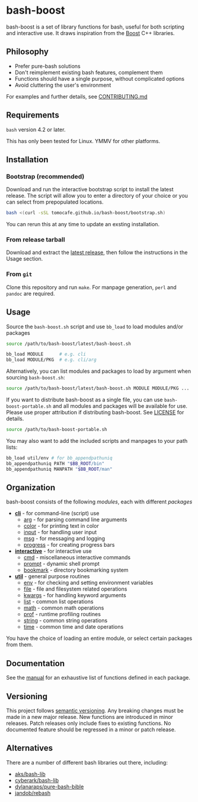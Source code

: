 # bash-boost

bash-boost is a set of library functions for bash, useful for both scripting and interactive use. It draws inspiration from the [Boost](https://boost.org) C++ libraries.

## Philosophy

- Prefer pure-bash solutions
- Don't reimplement existing bash features, complement them
- Functions should have a single purpose, without complicated options
- Avoid cluttering the user's environment

For examples and further details, see [CONTRIBUTING.md](CONTRIBUTING.md)

## Requirements

`bash` version 4.2 or later.

This has only been tested for Linux. YMMV for other platforms.

## Installation

### Bootstrap (recommended)

Download and run the interactive bootstrap script to install the latest release. The script will allow you to enter a directory of your choice or you can select from prepopulated locations.

```bash
bash <(curl -sSL tomocafe.github.io/bash-boost/bootstrap.sh)
```

You can rerun this at any time to update an exsting installation.

### From release tarball

Download and extract the [latest release](https://github.com/tomocafe/bash-boost/releases), then follow the instructions in the Usage section.

### From `git`

Clone this repository and run `make`. For manpage generation, `perl` and `pandoc` are required.

## Usage

Source the `bash-boost.sh` script and use `bb_load` to load modules and/or packages

```bash
source /path/to/bash-boost/latest/bash-boost.sh

bb_load MODULE      # e.g. cli
bb_load MODULE/PKG  # e.g. cli/arg
```

Alternatively, you can list modules and packages to load by argument when sourcing `bash-boost.sh`:

```bash
source /path/to/bash-boost/latest/bash-boost.sh MODULE MODULE/PKG ...
```

If you want to distribute bash-boost as a single file, you can use `bash-boost-portable.sh` and all modules and packages will be available for use. Please use proper attribution if distributing bash-boost. See [LICENSE](LICENSE) for details.

```bash
source /path/to/bash-boost-portable.sh
```

You may also want to add the included scripts and manpages to your path lists:

```bash
bb_load util/env # for bb_appendpathuniq
bb_appendpathuniq PATH "$BB_ROOT/bin"
bb_appendpathuniq MANPATH "$BB_ROOT/man"
```

## Organization

bash-boost consists of the following _modules_, each with different _packages_

- [**cli**](src/cli) - for command-line (script) use
  - [arg](src/cli/arg.sh) - for parsing command line arguments
  - [color](src/cli/color.sh) - for printing text in color
  - [input](src/cli/input.sh) - for handling user input
  - [msg](src/cli/msg.sh) - for messaging and logging
  - [progress](src/cli/progress.sh) - for creating progress bars
- [**interactive**](src/interactive) - for interactive use
  - [cmd](src/interactive/cmd.sh) - miscellaneous interactive commands
  - [prompt](src/interactive/prompt.sh) - dynamic shell prompt
  - [bookmark](src/interactive/bookmark.sh) - directory bookmarking system
- [**util**](src/util) - general purpose routines
  - [env](src/util/env.sh) - for checking and setting environment variables
  - [file](src/util/file.sh) - file and filesystem related operations
  - [kwargs](src/util/kwargs.sh) - for handling keyword arguments
  - [list](src/util/list.sh) - common list operations
  - [math](src/util/math.sh) - common math operations
  - [prof](src/util/prof.sh) - runtime profiling routines
  - [string](src/util/string.sh) - common string operations
  - [time](src/util/time.sh) - common time and date operations

You have the choice of loading an entire module, or select certain packages from them.

## Documentation

See the [manual](src/MANUAL.md) for an exhaustive list of functions defined in each package.

## Versioning

This project follows [semantic versioning](https://semver.org/). Any breaking changes must be made in a new major release. New functions are introduced in minor releases. Patch releases only include fixes to existing functions. No documented feature should be regressed in a minor or patch release.

## Alternatives

There are a number of different bash libraries out there, including:

- [aks/bash-lib](https://github.com/aks/bash-lib)
- [cyberark/bash-lib](https://github.com/cyberark/bash-lib)
- [dylanaraps/pure-bash-bible](https://github.com/dylanaraps/pure-bash-bible)
- [jandob/rebash](https://github.com/jandob/rebash)
